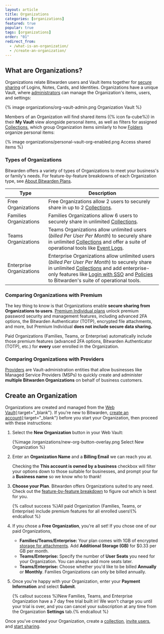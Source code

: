```yaml
---
layout: article
title: Organizations
categories: [organizations]
featured: true
popular: true
tags: [organizations]
order: "01"
redirect_from:
  - /what-is-an-organization/
  - /create-an-organization/
---
```


## What are Organizations?

Organizations relate Bitwarden users and Vault items together for [secure sharing]({{site.baseurl}}/sharing/) of Logins, Notes, Cards, and Identities. Organizations have a unique Vault, where [administrators]({{site.baseurl}}/user-types-access-control/) can manage the Organization's items, users, and settings:

{% image organizations/org-vault-admin.png Organization Vault %}

Members of an Organization will find shared items ({% icon fa-cube%}) in their **My Vault** view alongside personal items, as well as filters for assigned [Collections]({{site.baseurl}}/about-collections/), which group Organization items similarly to how [Folders]({{site.baseurl}}/folders/) organize personal items:

{% image organizations/personal-vault-org-enabled.png Access shared items %}

### Types of Organizations

Bitwarden offers a variety of types of Organizations to meet your business's or family's needs. For feature-by-feature breakdowns of each Organization type, see [About Bitwarden Plans](https://bitwarden.com/help/about-bitwarden-plans/).

|Type|Description|
|----|-----------|
|Free Organizations|Free Organizations allow 2 users to securely share in up to 2 [Collections]({{site.baseurl}}/about-collections/).|
|Families Organizations|Families Organizations allow 6 users to securely share in unlimited [Collections]({{site.baseurl}}/about-collections/).|
|Teams Organizations|Teams Organizations allow unlimited users (*billed Per User Per Month*) to securely share in unlimited [Collections]({{site.baseurl}}/about-collections/) and offer a suite of operational tools like [Event Logs]({{site.baseurl}}/event-logs/).|
|Enterprise Organizations|Enterprise Organizations allow unlimited users (*billed Per User Per Month*) to securely share in unlimited [Collections]({{site.baseurl}}/about-collections/) and add enterprise-only features like [Login with SSO]({{site.baseurl}}/about-sso/) and [Policies]({{site.baseurl}}/policies/) to Bitwarden's suite of operational tools.|

### Comparing Organizations with Premium

The key thing to know is that Organizations enable **secure sharing from Organizations to users**. [Premium Individual plans]({{site.baseurl}}/about-bitwarden-plans/#premium-individual) unlock premium password security and management features, including advanced 2FA options, the Bitwarden Authenticator (TOTP), encrypted file attachments, and more, but Premium Individual **does not include secure data sharing.**

Paid Organizations (Families, Teams, or Enterprise) automatically include those premium features (advanced 2FA options, Bitwarden Authenticator (TOTP), etc.) for **every** user enrolled in the Organization.

### Comparing Organizations with Providers

[Providers]({{site.baseurl}}/providers) are Vault-administration entities that allow businesses like Managed Service Providers (MSPs) to quickly create and administer **multiple Bitwarden Organizations** on behalf of business customers.

## Create an Organization

Organizations are created and managed from the [Web Vault](https://vault.bitwarden.com){:target="\_blank"}. If you're new to Bitwarden, [create an account](https://vault.bitwarden.com/#/register){:target="\_blank"} before you start your Organization, then proceed with these instructions:

1. Select the **New Organization** button in your Web Vault:

   {%image /organizations/new-org-button-overlay.png Select New Organization %}
2. Enter an **Organization Name** and a **Billing Email** we can reach you at.

   Checking the **This account is owned by a business** checkbox will filter your options down to those suitable for businesses, and prompt your for a **Business name** so we know who to thank!
3. **Choose your Plan**. Bitwarden offers Organizations suited to any need. Check out the [feature-by-feature breakdown]({{site.baseurl}}/about-bitwarden-plans/#compare-the-plans-1) to figure out which is best for you.

   {% callout success %}All paid Organization (Families, Teams, or Enterprise) include premium features for all enrolled users!{% endcallout %}
4. If you chose a **Free Organization**, you're all set! If you chose one of our paid Organizations,

   - **Families/Teams/Enterprise:** Your plan comes with 1GB of encrypted [storage for attachments]({{site.baseurl}}/attachments/). Add **Additional Storage (GB)** for $0.33 per GB per month.
   - **Teams/Enterprise:** Specify the number of **User Seats** you need for your Organization. You can always add more seats later.
   - **Teams/Enterprise:** Choose whether you'd like to be billed **Annually** or **Monthly**. Families Organizations can only be billed annually.
5. Once you're happy with your Organization, enter your **Payment Information** and select **Submit**.

   {% callout success %}New Families, Teams, and Enterprise Organization have a 7 day free trial built in! We won't charge you until your trial is over, and you can cancel your subscription at any time from the Organization **Settings** tab.{% endcallout %}

Once you've created your Organization, create a [collection]({{site.baseurl}}/about-collections/), [invite users]({{site.baseurl}}/managing-users/), and [start sharing]({{site.baseurl}}/sharing).

